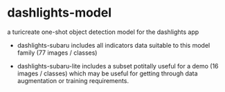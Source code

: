 # dashlights-model
a turicreate one-shot object detection model for the dashlights app

- dashlights-subaru includes all indicators data suitable to this model family (77 images / classes)

- dashlights-subaru-lite includes a subset potitally useful for a demo (16 images / classes) which may be useful for getting through data augmentation or training requirements.
